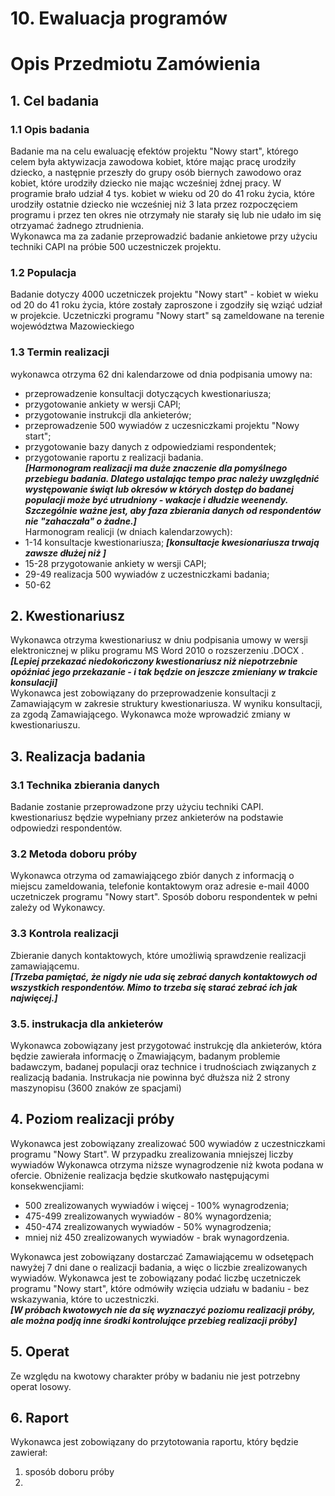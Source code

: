 # 10. Ewaluacja programów
  

# Opis Przedmiotu Zamówienia
## 1. Cel badania    
### 1.1 Opis badania    
Badanie ma na celu ewaluację efektów projektu "Nowy start", którego celem była aktywizacja zawodowa kobiet, które mając pracę urodziły dziecko, a następnie przeszły do grupy osób biernych zawodowo oraz kobiet, które urodziły dziecko nie mając wcześniej żdnej pracy. W programie brało udział 4 tys. kobiet w wieku od 20 do 41 roku życia, które urodziły ostatnie dziecko nie wcześniej niż 3 lata przez rozpoczęciem programu i przez ten okres nie otrzymały nie starały się lub nie udało im się otrzyamać żadnego ztrudnienia.     
Wykonawca ma za zadanie przeprowadzić badanie ankietowe przy użyciu techniki CAPI na próbie 500 uczestniczek projektu.      
### 1.2 Populacja
Badanie dotyczy 4000 uczetniczek projektu "Nowy start" - kobiet w wieku od 20 do 41 roku życia, które zostały zaproszone i zgodziły się wziąć udział w projekcie. Uczetniczki programu "Nowy start" są zameldowane na terenie województwa Mazowieckiego      
### 1.3 Termin realizacji     
wykonawca otrzyma 62 dni kalendarzowe od dnia podpisania umowy na:
  * przeprowadzenie konsultacji dotyczących kwestionariusza;     
  * przygotowanie ankiety w wersji CAPI;     
  * przygotowanie instrukcji dla ankieterów;
  * przeprowadzenie 500 wywiadów z uczesniczkami projektu "Nowy start";     
  * przygotowanie bazy danych z odpowiedziami respondentek;     
  * przygotowanie raportu z realizacji badania.     
__*[Harmonogram realizacji ma duże znaczenie dla pomyślnego przebiegu badania. Dlatego ustalając tempo prac należy uwzględnić występowanie świąt lub okresów w których dostęp do badanej populacji może być utrudniony - wakacje i dłudzie weenendy. Szczególnie ważne jest, aby faza zbierania danych od respondentów nie "zahaczała" o żadne.]*__     
Harmonogram realicji (w dniach kalendarzowych):     
  * 1-14 konsultacje kwestionariusza; __*[konsultacje kwesionariusza trwają zawsze dłużej niż ]*__
  * 15-28 przygotowanie ankiety w wersji CAPI;
  * 29-49 realizacja 500 wywiadów z uczestniczkami badania;
  * 50-62     
## 2. Kwestionariusz      
Wykonawca otrzyma kwestionariusz w dniu podpisania umowy w wersji elektronicznej w pliku programu MS Word 2010 o rozszerzeniu .DOCX .    
__*[Lepiej przekazać niedokończony kwestionariusz niż niepotrzebnie opóźniać jego przekazanie - i tak będzie on jeszcze zmieniany w trakcie konsulacji]*__      
Wykonawca jest zobowiązany do przeprowadzenie konsultacji z Zamawiającym w zakresie struktury kwestionariusza. W wyniku konsultacji, za zgodą Zamawiającego. Wykonawca może wprowadzić zmiany w kwestionariuszu.    

## 3. Realizacja badania       
### 3.1 Technika zbierania danych     
Badanie zostanie przeprowadzone przy użyciu techniki CAPI. kwestionariusz będzie wypełniany przez ankieterów na podstawie odpowiedzi respondentów. 
### 3.2 Metoda doboru próby     
Wykonawca otrzyma od zamawiającego zbiór danych z informacją o miejscu zameldowania, telefonie kontaktowym oraz adresie e-mail 4000 uczetniczek programu "Nowy start". Sposób doboru respondentek w pełni zależy od Wykonawcy.
### 3.3 Kontrola realizacji        
Zbieranie danych kontaktowych, które umożliwią sprawdzenie realizacji zamawiającemu.    
__*[Trzeba pamiętać, że nigdy nie uda się zebrać danych kontaktowych od wszystkich respondentów. Mimo to trzeba się starać zebrać ich jak najwięcej.]*__    
### 3.5. instrukacja dla ankieterów    
Wykonawca zobowiązany jest przygotować instrukcję dla ankieterów, która będzie zawierała informację o Zmawiającym, badanym problemie badawczym, badanej populacji oraz technice i trudnościach związanych z realizacją badania. Instrukacja nie powinna być dłuższa niż 2 strony maszynopisu (3600 znaków ze spacjami)

## 4. Poziom realizacji próby     
Wykonawca jest zobowiązany zrealizować 500 wywiadów z uczestniczkami programu "Nowy Start". W przypadku zrealizowania mniejszej liczby wywiadów Wykonawca otrzyma niższe wynagrodzenie niż kwota podana w ofercie. Obniżenie realizacja będzie skutkowało następującymi konsekwencjiami:     

* 500 zrealizowanych wywiadów i więcej - 100% wynagrodzenia;     
* 475-499 zrealizowanych wywiadów - 80% wynagordzenia;     
* 450-474 zrealizowanych wywiadów - 50% wynagrodzenia;      
* mniej niż 450 zrealizowanych wywiadów - brak wynagordzenia.    

Wykonawca jest zobowiązany dostarczać Zamawiającemu w odsetępach nawyżej 7 dni dane o realizacji badania, a więc o liczbie zrealizowanych wywiadów. Wykonawca jest te zobowiązany podać liczbę uczetniczek programu "Nowy start", które odmówiły wzięcia udziału w badaniu - bez wskazywania, które to uczestniczki.     
__*[W próbach kwotowych nie da się wyznaczyć poziomu realizacji próby, ale można podją inne środki kontrolujące przebieg realizacji próby]*__           
## 5. Operat       
Ze względu na kwotowy charakter próby w badaniu nie jest potrzebny operat losowy.     
## 6. Raport       
Wykonawca jest zobowiązany do przytotowania raportu, który będzie zawierał:     
  1.  sposób doboru próby
  2.  
  

